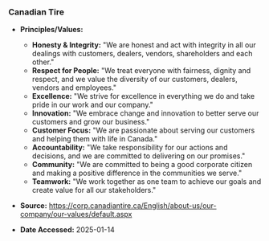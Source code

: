 ### Canadian Tire

- **Principles/Values:**
  - **Honesty & Integrity:** "We are honest and act with integrity in all our dealings with customers, dealers, vendors, shareholders and each other."
  - **Respect for People:** "We treat everyone with fairness, dignity and respect, and we value the diversity of our customers, dealers, vendors and employees."
  - **Excellence:** "We strive for excellence in everything we do and take pride in our work and our company."
  - **Innovation:** "We embrace change and innovation to better serve our customers and grow our business."
  - **Customer Focus:** "We are passionate about serving our customers and helping them with life in Canada."
  - **Accountability:** "We take responsibility for our actions and decisions, and we are committed to delivering on our promises."
  - **Community:** "We are committed to being a good corporate citizen and making a positive difference in the communities we serve."
  - **Teamwork:** "We work together as one team to achieve our goals and create value for all our stakeholders."

- **Source:** https://corp.canadiantire.ca/English/about-us/our-company/our-values/default.aspx
- **Date Accessed:** 2025-01-14